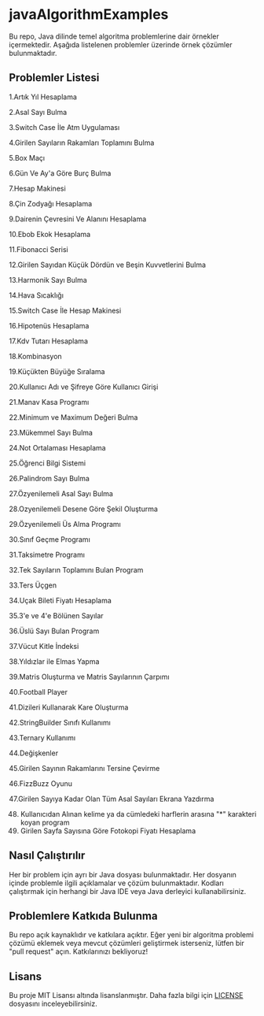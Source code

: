 # javaAlgorithmExamples

Bu repo, Java dilinde temel algoritma problemlerine dair örnekler içermektedir. Aşağıda listelenen problemler üzerinde örnek çözümler bulunmaktadır.

## Problemler Listesi

 1.Artık Yıl Hesaplama 
 
 2.Asal Sayı Bulma
 
 3.Switch Case İle Atm Uygulaması
 
 4.Girilen Sayıların Rakamları Toplamını Bulma
 
 5.Box Maçı 
 
 6.Gün Ve Ay'a Göre Burç Bulma
 
 7.Hesap Makinesi 
 
 8.Çin Zodyağı Hesaplama
 
 9.Dairenin Çevresini Ve Alanını Hesaplama 
 
 10.Ebob Ekok Hesaplama
 
 11.Fibonacci Serisi
 
 12.Girilen Sayıdan Küçük Dördün ve Beşin Kuvvetlerini Bulma
 
 13.Harmonik Sayı Bulma
 
 14.Hava Sıcaklığı 
 
 15.Switch Case İle Hesap Makinesi 
 
 16.Hipotenüs Hesaplama 
 
 17.Kdv Tutarı Hesaplama 
 
 18.Kombinasyon
 
 19.Küçükten Büyüğe Sıralama
 
 20.Kullanıcı Adı ve Şifreye Göre Kullanıcı Girişi
 
 21.Manav Kasa Programı 
 
 22.Minimum ve Maximum Değeri Bulma
 
 23.Mükemmel Sayı Bulma
 
 24.Not Ortalaması Hesaplama 
 
 25.Öğrenci Bilgi Sistemi
 
 26.Palindrom Sayı Bulma
 
 27.Özyenilemeli Asal Sayı Bulma
 
 28.Ozyenilemeli Desene Göre Şekil Oluşturma
 
 29.Özyenilemeli Üs Alma Programı
 
 30.Sınıf Geçme Programı 
 
 31.Taksimetre Programı 
 
 32.Tek Sayıların Toplamını Bulan Program 
 
 33.Ters Üçgen 
 
 34.Uçak Bileti Fiyatı Hesaplama
 
 35.3'e ve 4'e Bölünen Sayılar
 
 36.Üslü Sayı Bulan Program 
 
 37.Vücut Kitle İndeksi
 
 38.Yıldızlar ile Elmas Yapma 

 39.Matris Oluşturma ve Matris Sayılarının Çarpımı

 40.Football Player

 41.Dizileri Kullanarak Kare Oluşturma

 42.StringBuilder Sınıfı Kullanımı 

 43.Ternary Kullanımı

 44.Değişkenler

 45.Girilen Sayının Rakamlarını Tersine Çevirme

 46.FizzBuzz Oyunu

 47.Girilen Sayıya Kadar Olan Tüm Asal Sayıları Ekrana Yazdırma

 48. Kullanıcıdan Alınan kelime ya da cümledeki harflerin arasına "*" karakteri koyan program
 49. Girilen Sayfa Sayısına Göre Fotokopi Fiyatı Hesaplama
## Nasıl Çalıştırılır

Her bir problem için ayrı bir Java dosyası bulunmaktadır. Her dosyanın içinde problemle ilgili açıklamalar ve çözüm bulunmaktadır. Kodları çalıştırmak için herhangi bir Java IDE veya Java derleyici kullanabilirsiniz.

## Problemlere Katkıda Bulunma

Bu repo açık kaynaklıdır ve katkılara açıktır. Eğer yeni bir algoritma problemi çözümü eklemek veya mevcut çözümleri geliştirmek isterseniz, lütfen bir "pull request" açın. Katkılarınızı bekliyoruz!

## Lisans

Bu proje MIT Lisansı altında lisanslanmıştır. Daha fazla bilgi için [LICENSE](LICENSE) dosyasını inceleyebilirsiniz.
